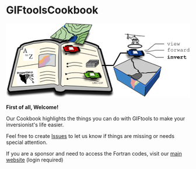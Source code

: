 # GIFtoolsCookbook

![alt text](images/Cookbook_Landing.png)

**First of all, Welcome!** 

Our Cookbook highlights the things you can do with GIFtools to make your inversionist's life easier.

Feel free to create [Issues](https://github.com/ubcgif/GIFtoolsCookbook/issues) to let us know if things are missing or needs special attention.

If you are a sponsor and need to access the Fortran codes, visit our [main website](http://gif.eos.ubc.ca/GIFtools) (login required)

